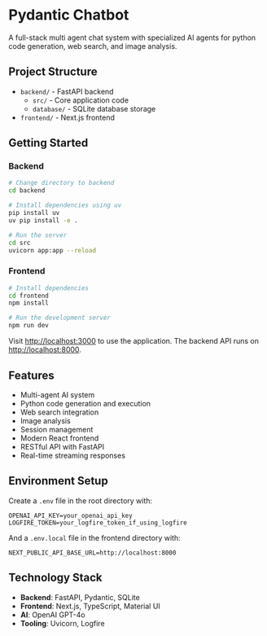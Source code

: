 # Pydantic Chatbot

A full-stack multi agent chat system with specialized AI agents for python code generation, web search, and image analysis.

## Project Structure

- `backend/` - FastAPI backend
  - `src/` - Core application code
  - `database/` - SQLite database storage
- `frontend/` - Next.js frontend

## Getting Started

### Backend

```bash
# Change directory to backend
cd backend

# Install dependencies using uv
pip install uv
uv pip install -e .

# Run the server
cd src
uvicorn app:app --reload
```

### Frontend

```bash
# Install dependencies
cd frontend
npm install

# Run the development server
npm run dev
```

Visit [http://localhost:3000](http://localhost:3000) to use the application. The backend API runs on [http://localhost:8000](http://localhost:8000).

## Features

- Multi-agent AI system
- Python code generation and execution
- Web search integration
- Image analysis
- Session management
- Modern React frontend
- RESTful API with FastAPI
- Real-time streaming responses

## Environment Setup

Create a `.env` file in the root directory with:

```
OPENAI_API_KEY=your_openai_api_key
LOGFIRE_TOKEN=your_logfire_token_if_using_logfire
```

And a `.env.local` file in the frontend directory with:

```
NEXT_PUBLIC_API_BASE_URL=http://localhost:8000
```

## Technology Stack

- **Backend**: FastAPI, Pydantic, SQLite
- **Frontend**: Next.js, TypeScript, Material UI
- **AI**: OpenAI GPT-4o
- **Tooling**: Uvicorn, Logfire
